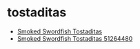 # tostaditas

 * [Smoked Swordfish Tostaditas](../../index/s/smoked-swordfish-tostaditas-51264480.json)
 * [Smoked Swordfish Tostaditas 51264480](../../index/s/smoked-swordfish-tostaditas-51264480.json)
